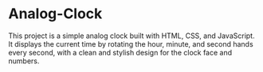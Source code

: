 # Analog-Clock
This project is a simple analog clock built with HTML, CSS, and JavaScript. It displays the current time by rotating the hour, minute, and second hands every second, with a clean and stylish design for the clock face and numbers.
